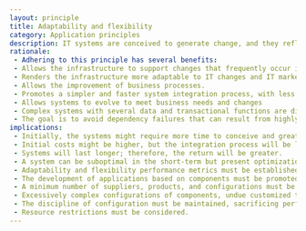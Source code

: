 ```yaml
---
layout: principle
title: Adaptability and flexibility
category: Application principles
description: IT systems are conceived to generate change, and they reflect alterations in laws, social needs, or other types of changes. Adaptability and flexibility reduce the complexity and promote integration, which improves the company's business activities. Excessive customization increases costs and reduces the ability to adapt.
rationale: 
 - Adhering to this principle has several benefits:
 - Allows the infrastructure to support changes that frequently occur in business processes within the company.
 - Renders the infrastructure more adaptable to IT changes and IT market strengths.
 - Allows the improvement of business processes.
 - Promotes a simpler and faster system integration process, with less revision processes
 - Allows systems to evolve to meet business needs and changes
 - Complex systems with several data and transactional functions are difficult to manage and make changes extremely risky.
 - The goal is to avoid dependency failures that can result from highly coupled applications.
implications:
 - Initially, the systems might require more time to conceive and greater systemic consideration as operations go beyond the systems' traditional boundaries.
 - Initial costs might be higher, but the integration process will be less expensive.
 - Systems will last longer; therefore, the return will be greater.
 - A system can be suboptimal in the short-term but present optimization gains in the long term.
 - Adaptability and flexibility performance metrics must be established.
 - The development of applications based on components must be promoted and facilitated.
 - A minimum number of suppliers, products, and configurations must be maintained to allow maximum flexibility when implementing changes.
 - Excessively complex configurations of components, undue customized tuning, and hardware and software customization based on transient, local, or other conditions must all be avoided.
 - The discipline of configuration must be maintained, sacrificing performance and functionality in some cases.
 - Resource restrictions must be considered.
---
```

